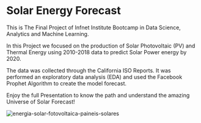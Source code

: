 # Solar Energy Forecast

This is The Final Project of Infnet Institute Bootcamp in Data Science, Analytics and Machine Learning.

In this Project we focused on the production of Solar Photovoltaic (PV) and Thermal Energy using 2010-2018 data to predict Solar Power energy by 2020.

The data was collected through the California ISO Reports. It was performed an exploratory data analysis (EDA) and used the Facebook Prophet Algorithm to create the model forecast.

Enjoy the full Presentation to know the path and understand the amazing Universe of Solar Forecast!


![energia-solar-fotovoltaica-paineis-solares](https://user-images.githubusercontent.com/95922808/179784034-2a694914-38e7-4925-9302-2f842736268b.jpg)
